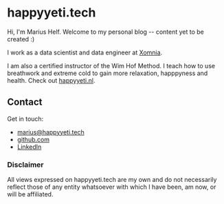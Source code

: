 # happyyeti.tech

Hi, I'm Marius Helf. Welcome to my personal blog -- content yet to be created :)

I work as a data scientist and data engineer at [Xomnia](https://xomnia.com).

I am also a certified instructor of the Wim Hof Method. I teach how to use breathwork and extreme cold to gain more relaxation, happpyness and health. Check out [happyyeti.nl](https://happyyeti.nl).

## Contact

Get in touch:
* [marius@happyyeti.tech](mailto:marius@happyyeti.tech)
* [github.com](https://github.com/mariushelf)
* [LinkedIn](https://www.linkedin.com/in/mariushelf/)


### Disclaimer

All views expressed on happyyeti.tech are my own and do not necessarily reflect those of any entity whatsoever with which I have been, am now, or will be affiliated. 


